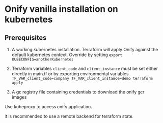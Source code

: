 # Onify vanilla installation on kubernetes 

## Prerequisites

1. A working kubernetes installation. Terraform will apply Onify against the default kubernetes context. Override by setting ```export KUBECONFIG=anotherKubernetes```

2. Terraform variables ```client_code``` and ```client_instance``` must be set either directly in main.tf or by exporting environmental variables  ```TF_VAR_client_code=company TF_VAR_client_instance=demo terraform apply```
3. A gc registry file containing credentials to download the onify gcr images

Use kubeproxy to access onify application.

It is recommended to use a remote backend for terraform state.


